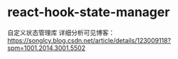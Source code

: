 # react-hook-state-manager
自定义状态管理库
详细分析可见博客：https://songlcy.blog.csdn.net/article/details/123009118?spm=1001.2014.3001.5502
